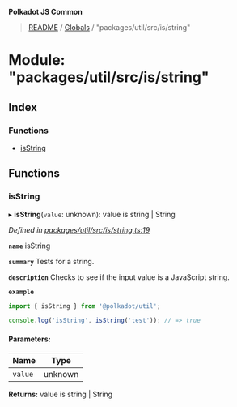 **Polkadot JS Common**

> [README](../README.md) / [Globals](../globals.md) / "packages/util/src/is/string"

# Module: "packages/util/src/is/string"

## Index

### Functions

* [isString](_packages_util_src_is_string_.md#isstring)

## Functions

### isString

▸ **isString**(`value`: unknown): value is string \| String

*Defined in [packages/util/src/is/string.ts:19](https://github.com/polkadot-js/common/blob/30198d1a/packages/util/src/is/string.ts#L19)*

**`name`** isString

**`summary`** Tests for a string.

**`description`** 
Checks to see if the input value is a JavaScript string.

**`example`** 
<BR>

```javascript
import { isString } from '@polkadot/util';

console.log('isString', isString('test')); // => true
```

#### Parameters:

Name | Type |
------ | ------ |
`value` | unknown |

**Returns:** value is string \| String
